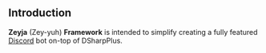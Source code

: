 ﻿## Introduction
**Zeyja** (Zey-yuh) **Framework** is intended to simplify creating a fully featured [Discord](https://discord.gg) bot on-top of DSharpPlus.